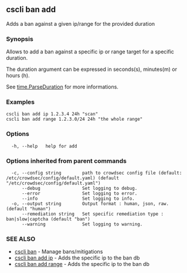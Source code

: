 ## cscli ban add

Adds a ban against a given ip/range for the provided duration

### Synopsis


Allows to add a ban against a specific ip or range target for a specific duration.  

The duration argument can be expressed in seconds(s), minutes(m) or hours (h).
		
See [time.ParseDuration](https://golang.org/pkg/time/#ParseDuration) for more informations.

### Examples

```
cscli ban add ip 1.2.3.4 24h "scan"  
cscli ban add range 1.2.3.0/24 24h "the whole range"
```

### Options

```
  -h, --help   help for add
```

### Options inherited from parent commands

```
  -c, --config string        path to crowdsec config file (default: /etc/crowdsec/config/default.yaml) (default "/etc/crowdsec/config/default.yaml")
      --debug                Set logging to debug.
      --error                Set logging to error.
      --info                 Set logging to info.
  -o, --output string        Output format : human, json, raw. (default "human")
      --remediation string   Set specific remediation type : ban|slow|captcha (default "ban")
      --warning              Set logging to warning.
```

### SEE ALSO

* [cscli ban](cscli_ban.md)	 - Manage bans/mitigations
* [cscli ban add ip](cscli_ban_add_ip.md)	 - Adds the specific ip to the ban db
* [cscli ban add range](cscli_ban_add_range.md)	 - Adds the specific ip to the ban db


